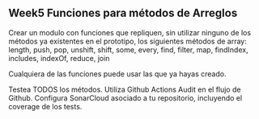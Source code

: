 ## Week5 Funciones para métodos de Arreglos

Crear un modulo con funciones que repliquen, sin utilizar ninguno de los métodos ya existentes en el prototipo, los siguientes métodos de array: length, push, pop, unshift, shift, some, every, find, filter, map, findIndex, includes, indexOf, reduce, join

Cualquiera de las funciones puede usar las que ya hayas creado.​

Testea TODOS los métodos.
Utiliza Github Actions Audit en el flujo de Github.
Configura SonarCloud asociado a tu repositorio, incluyendo el coverage de los tests.
